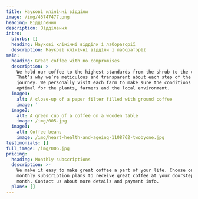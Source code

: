 ```yaml
---
title: Наукові клінічні відділи
image: /img/46747477.png
heading: Відділення
description: Відділення
intro:
  blurbs: []
  heading: Наукові клінічні відділи і лабораторії
  description: Наукові клінічні відділи і лабораторії
main:
  heading: Great coffee with no compromises
  description: >
    We hold our coffee to the highest standards from the shrub to the cup.
    That’s why we’re meticulous and transparent about each step of the coffee’s
    journey. We personally visit each farm to make sure the conditions are
    optimal for the plants, farmers and the local environment.
  image1:
    alt: A close-up of a paper filter filled with ground coffee
    image: ''
  image2:
    alt: A green cup of a coffee on a wooden table
    image: /img/005.jpg
  image3:
    alt: Coffee beans
    image: /img/heart-health-and-ageing-1108762-twobyone.jpg
testimonials: []
full_image: /img/006.jpg
pricing:
  heading: Monthly subscriptions
  description: >-
    We make it easy to make great coffee a part of your life. Choose one of our
    monthly subscription plans to receive great coffee at your doorstep each
    month. Contact us about more details and payment info.
  plans: []
---
```



